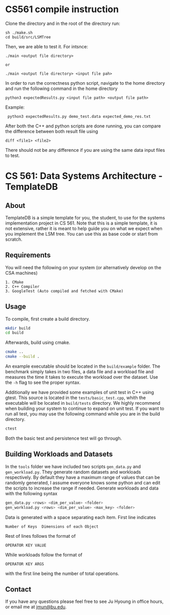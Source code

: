 # CS561 compile instruction

Clone the directory and in the root of the directory run:
```
sh ./make.sh
cd build/src/LSMTree
```

Then, we are able to test it. For intsnce:
```
./main <output file directory>

or 

./main <output file directory> <input file pah>

```


In order to run the correctness python script, navigate to the home directory and run the following command in the home directory
```
python3 expectedResults.py <input file path> <output file path>

```

Example:
```
 python3 expectedResults.py demo_test.data expected_demo_res.txt
```

After both the C++ and python scripts are done running, you can compare the difference between both result file using
```
diff <file1> <file2>
```
There should not be any difference if you are using the same data input files to test.

# CS 561: Data Systems Architecture - TemplateDB


## About

TemplateDB is a simple template for you, the student, to use for the systems
implementation project in CS 561. Note that this is a simple template, it is
not extensive, rather it is meant to help guide you on what we expect when
you implement the LSM tree. You can use this as base code or start from
scratch.


## Requirements

You will need the following on your system (or alternatively develop on the
CSA machines)

    1. CMake
    2. C++ Compiler
    3. GoogleTest (Auto compiled and fetched with CMake)



## Usage

To compile, first create a build directory.


```bash
mkdir build
cd build
```

Afterwards, build using cmake.


```bash
cmake ..
cmake --build .
```

An example executable should be located in the `build/example` folder. The
benchmark simply takes in two files, a data file and a workload file and
measures the time it takes to execute the workload over the dataset. Use the
`-h` flag to see the proper syntax.

Additionally we have provided some examples of unit test in C++ using gtest.
This source is located in the `tests/basic_test.cpp`, whith the executable
will be located in `build/tests` directory. We highly recommend when building
your system to continue to expand on unit test. If you want to run all test,
you may use the following command while you are in the build directory.

```bash
ctest
```

Both the basic test and persistence test will go through.


## Building Workloads and Datasets

In the `tools` folder we have included two scripts `gen_data.py` and
`gen_workload.py`. They generate random datasets and workloads respectively.
By default they have a maximum range of values that can be randomly
generated, I assume everyone knows some python and can edit the scripts to
increase the range if needed. Generate workloads and data with the following
syntax

```bash
gen_data.py <rows> <dim_per_value> <folder>
gen_workload.py <rows> <dim_per_value> <max_key> <folder>
```

Data is generated with a space separating each item.
First line indicates 

```
Number of Keys  Dimensions of each Object
```

Rest of lines follows the format of
```
OPERATOR KEY VALUE
```

While workloads follow the format of 

```
OPERATOR KEY ARGS
```

with the first line being the number of total operations.

## Contact

If you have any questions please feel free to see Ju Hyoung in office hours, or
email me at jmun@bu.edu.
